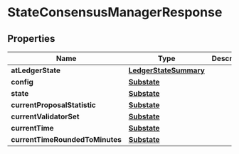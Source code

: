 

# StateConsensusManagerResponse


## Properties

| Name | Type | Description | Notes |
|------------ | ------------- | ------------- | -------------|
|**atLedgerState** | [**LedgerStateSummary**](LedgerStateSummary.md) |  |  |
|**config** | [**Substate**](Substate.md) |  |  |
|**state** | [**Substate**](Substate.md) |  |  |
|**currentProposalStatistic** | [**Substate**](Substate.md) |  |  |
|**currentValidatorSet** | [**Substate**](Substate.md) |  |  |
|**currentTime** | [**Substate**](Substate.md) |  |  |
|**currentTimeRoundedToMinutes** | [**Substate**](Substate.md) |  |  |



